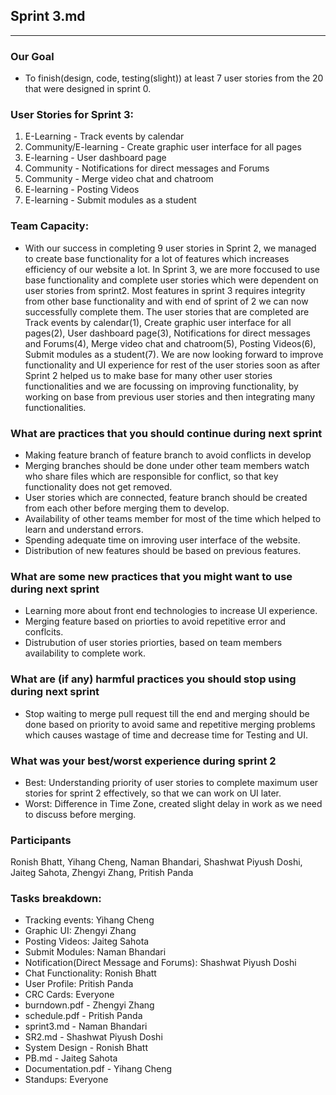 ## Sprint 3.md
---
### Our Goal
- To finish(design, code, testing(slight)) at least 7 user stories from the 20 that were designed in sprint 0.

### User Stories for Sprint 3:
1. E-Learning - Track events by calendar
2. Community/E-learning - Create graphic user interface for all pages
3. E-learning - User dashboard page
4. Community - Notifications for direct messages and Forums
5. Community - Merge video chat and chatroom
6. E-learning - Posting Videos
7. E-learning - Submit modules as a student

### Team Capacity:
- With our success in completing 9 user stories in Sprint 2, we managed to create base functionality for a lot of features which increases efficiency of our website a lot. In Sprint 3, we are more foccused to use base functionality and complete user stories which were dependent on user stories from sprint2. Most features in sprint 3 requires integrity from other base functionality and with end of sprint of 2 we can now successfully complete them. The user stories that are completed are Track events by calendar(1), Create graphic user interface for all pages(2), User dashboard page(3), Notifications for direct messages and Forums(4), Merge video chat and chatroom(5),  Posting Videos(6), Submit modules as a student(7). We are now looking forward to improve functionality and UI experience for rest of the user stories soon as after Sprint 2 helped us to make base for many other user stories functionalities and we are focussing on improving functionality, by working on base from previous user stories and then integrating many functionalities.

### What are practices that you should continue during next sprint
- Making feature branch of feature branch to avoid conflicts in develop
- Merging branches should be done under other team members watch who share files which are responsible for conflict, so that key functionality does not get removed.
- User stories which are connected, feature branch should be created from each other before merging them to develop.
- Availability of other teams member for most of the time which helped to learn and understand errors.
- Spending adequate time on imroving user interface of the website.
- Distribution of new features should be based on previous features.

### What are some new practices that you might want to use during next sprint
- Learning more about front end technologies to increase UI experience.
- Merging feature based on priorties to avoid repetitive error and conflcits.
- Distrubution of user stories priorties, based on team members availability to complete work.


### What are (if any) harmful practices you should stop using during next sprint
- Stop waiting to merge pull request till the end and merging should be done based on priority to avoid same and repetitive merging problems which causes wastage of time and decrease time for Testing and UI.

### What was your best/worst experience during sprint 2
- Best: Understanding priority of user stories to complete maximum user stories for sprint 2 effectively, so that we can work on UI later.
- Worst: Difference in Time Zone, created slight delay in work as we need to discuss before merging.

### Participants

Ronish Bhatt, Yihang Cheng, Naman Bhandari, Shashwat Piyush Doshi, Jaiteg Sahota, Zhengyi Zhang, Pritish Panda

### Tasks breakdown:


- Tracking events: Yihang Cheng
- Graphic UI: Zhengyi Zhang
- Posting Videos: Jaiteg Sahota
- Submit Modules: Naman Bhandari
- Notification(Direct Message and Forums): Shashwat Piyush Doshi
- Chat Functionality: Ronish Bhatt
- User Profile: Pritish Panda
- CRC Cards: Everyone
- burndown.pdf - Zhengyi Zhang
- schedule.pdf - Pritish Panda
- sprint3.md - Naman Bhandari
- SR2.md - Shashwat Piyush Doshi
- System Design - Ronish Bhatt
- PB.md - Jaiteg Sahota 
- Documentation.pdf - Yihang Cheng
- Standups: Everyone


